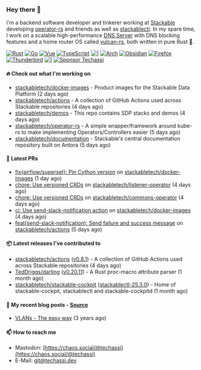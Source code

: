 ### Hey there 👋

I'm a backend software developer and tinkerer working at [Stackable][stackable] developing
[operator-rs][op-rs] and friends as well as [stackablectl][sctl]. In my spare time, I work
on a scalable high-performance [DNS Server][portal] with DNS blocking features and a home
router OS called [vulcan-rs][vulcan], both written in pure Rust 🦀.

[sctl]: https://github.com/stackabletech/stackable-cockpit
[op-rs]: https://github.com/stackabletech/operator-rs
[stackable]: https://github.com/stackabletech
[portal]: https://github.com/portal-rs/portal
[vulcan]: https://github.com/vulcan-rs

[![Rust](https://img.shields.io/badge/-Rust-141414?style=flat&logo=rust&logoColor=%23f97f39)](https://www.rust-lang.org/)
[![Go](https://img.shields.io/badge/-Go-141414?style=flat&logo=go&logoColor=%23f97f39)](https://go.dev/)
[![Vue](https://img.shields.io/badge/-Vue-141414?style=flat&logo=vuedotjs&logoColor=%23f97f39)](https://vuejs.org/)
[![TypeScript](https://img.shields.io/badge/-TypeScript-141414?style=flat&logo=typescript&logoColor=%23f97f39)](https://www.typescriptlang.org/)
![|](https://img.shields.io/badge/-%7C-141414?style=flat&logoColor=%23f97f39)
[![Arch](https://img.shields.io/badge/-Arch-141414?style=flat&logo=archlinux&logoColor=%23f97f39)](https://archlinux.org/)
[![Obsidian](https://img.shields.io/badge/-Obsidian-141414?style=flat&logo=obsidian&logoColor=%23f97f39)](https://obsidian.md/)
[![Firefox](https://img.shields.io/badge/-Firefox-141414?style=flat&logo=firefox&logoColor=%23f97f39)](https://www.mozilla.org/en-US/firefox/new/)
[![Thunderbird](https://img.shields.io/badge/-Thunderbird-141414?style=flat&logo=thunderbird&logoColor=%23f97f39)](https://www.thunderbird.net/en-US/)
![|](https://img.shields.io/badge/-%7C-141414?style=flat&logoColor=%23f97f39)
[![Sponsor Techassi](https://img.shields.io/badge/-Sponsor-141414?style=flat&logo=github&logoColor=%23f97f39)](https://github.com/sponsors/Techassi)

#### 🔥 Check out what I'm working on


- [stackabletech/docker-images](https://github.com/stackabletech/docker-images) - Product images for the Stackable Data Platform (2 days ago)
- [stackabletech/actions](https://github.com/stackabletech/actions) - A collection of GitHub Actions used across Stackable repositories (4 days ago)
- [stackabletech/demos](https://github.com/stackabletech/demos) - This repo contains SDP stacks and demos (4 days ago)
- [stackabletech/operator-rs](https://github.com/stackabletech/operator-rs) - A simple wrapper/framework around kube-rs to make implementing Operators/Controllers easier (5 days ago)
- [stackabletech/documentation](https://github.com/stackabletech/documentation) - Stackable&#39;s central documentation repository built on Antora (5 days ago)

#### 🧪 Latest PRs


- [fix(airflow/superset): Pin Cython version](https://github.com/stackabletech/docker-images/pull/1116) on [stackabletech/docker-images](https://github.com/stackabletech/docker-images) (1 day ago)
- [chore: Use versioned CRDs](https://github.com/stackabletech/listener-operator/pull/307) on [stackabletech/listener-operator](https://github.com/stackabletech/listener-operator) (4 days ago)
- [chore: Use versioned CRDs](https://github.com/stackabletech/commons-operator/pull/353) on [stackabletech/commons-operator](https://github.com/stackabletech/commons-operator) (4 days ago)
- [ci: Use send-slack-notification action](https://github.com/stackabletech/docker-images/pull/1111) on [stackabletech/docker-images](https://github.com/stackabletech/docker-images) (4 days ago)
- [feat(send-slack-notification): Send failure and success message](https://github.com/stackabletech/actions/pull/43) on [stackabletech/actions](https://github.com/stackabletech/actions) (5 days ago)

#### 📦 Latest releases I've contributed to


- [stackabletech/actions](https://github.com/stackabletech/actions/releases/tag/v0.8.1) ([v0.8.1](https://github.com/stackabletech/actions/releases/tag/v0.8.1)) - A collection of GitHub Actions used across Stackable repositories (4 days ago)
- [TedDriggs/darling](https://github.com/TedDriggs/darling/releases/tag/v0.20.11) ([v0.20.11](https://github.com/TedDriggs/darling/releases/tag/v0.20.11)) - A Rust proc-macro attribute parser (1 month ago)
- [stackabletech/stackable-cockpit](https://github.com/stackabletech/stackable-cockpit/releases/tag/stackablectl-25.3.0) ([stackablectl-25.3.0](https://github.com/stackabletech/stackable-cockpit/releases/tag/stackablectl-25.3.0)) - Home of stackable-cockpit, stackablectl and stackable-cockpitd (1 month ago)

#### 📜 My recent blog posts - [Source](https://github.com/Techassi/page)


- [VLANs - The easy way](https://techassi.dev/posts/vlans-the-easy-way/) (3 years ago)

#### 📫 How to reach me

- Mastodon: [https://chaos.social/@techassi](https://chaos.social/@techassi)
- E-Mail: git@techassi.dev

